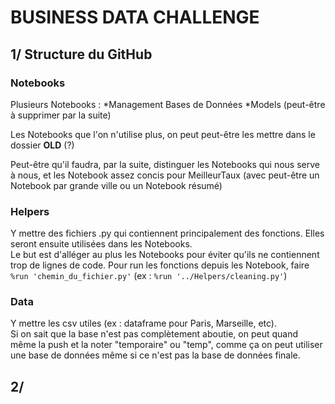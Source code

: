 # BUSINESS DATA CHALLENGE

## 1/ Structure du GitHub
### Notebooks
Plusieurs Notebooks : 
*Management Bases de Données
*Models (peut-être à supprimer par la suite)

Les Notebooks que l'on n'utilise plus, on peut peut-être les mettre dans le dossier **OLD** (?)  

Peut-être qu'il faudra, par la suite, distinguer les Notebooks qui nous serve à nous, et les Notebook assez concis pour MeilleurTaux (avec peut-être un Notebook par grande ville ou un Notebook résumé)

### Helpers
Y mettre des fichiers .py qui contiennent principalement des fonctions. Elles seront ensuite utilisées dans les Notebooks.  
Le but est d'alléger au plus les Notebooks pour éviter qu'ils ne contiennent trop de lignes de code. Pour run les fonctions depuis les Notebook, faire ```%run 'chemin_du_fichier.py'``` (ex : ```%run '../Helpers/cleaning.py'```)

### Data
Y mettre les csv utiles (ex : dataframe pour Paris, Marseille, etc).  
Si on sait que la base n'est pas complètement aboutie, on peut quand même la push et la noter "temporaire" ou "temp", comme ça on peut utiliser une base de données même si ce n'est pas la base de données finale.

## 2/ 
